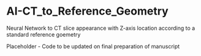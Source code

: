 # AI-CT_to_Reference_Geometry
Neural Network to CT slice appearance with Z-axis location according to a standard reference goemetry

Placeholder - Code to be updated on final preparation of manuscript
